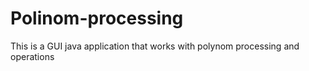 # Polinom-processing
This is a GUI java application that works with polynom processing and operations
